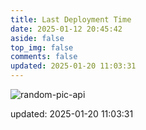 ```yaml
---
title: Last Deployment Time
date: 2025-01-12 20:45:42
aside: false
top_img: false
comments: false
updated: 2025-01-20 11:03:31
---
```


![random-pic-api](https://cover.dong4j.ink:1024)

updated: 2025-01-20 11:03:31